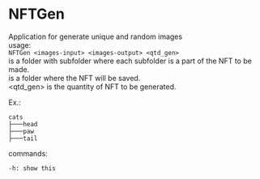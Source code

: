 # NFTGen  
  Application for generate unique and random images  
  usage:  
  `NFTGen <images-input> <images-output> <qtd_gen>`  
  <images-input> is a folder with subfolder where each subfolder is a part of the NFT to be made.  
  <images-output> is a folder where the NFT will be saved.  
  <qtd_gen> is the quantity of NFT to be generated.  
  
  Ex.:  

    cats    
    ├───head    
    ├───paw    
    ├───tail    
  commands:  

    -h: show this  